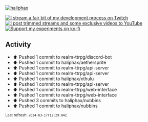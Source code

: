 [![haliphax](https://pbs.twimg.com/profile_banners/458808076/1545597092/1500x500)](https://haliphax.dev)

[![I stream a fair bit of my development process on Twitch](https://img.shields.io/twitch/status/haliphax?logo=twitch&style=for-the-badge)](https://twitch.tv/haliphax) &nbsp; [![I post trimmed streams and some exclusive videos to YouTube](https://img.shields.io/badge/youtube-watch-f00?logo=youtube&style=for-the-badge)](https://youtube.com/haliphaxyt) &nbsp; [![Support my experiments on ko-fi](https://img.shields.io/badge/kofi-support-ff5e5b?logo=ko-fi&style=for-the-badge)](https://ko-fi.com/haliphax)

## Activity

* ⬆️ Pushed 1 commit to realm-ttrpg/discord-bot
* ⬆️ Pushed 1 commit to haliphax/aethersprite
* ⬆️ Pushed 1 commit to realm-ttrpg/api-server
* ⬆️ Pushed 1 commit to realm-ttrpg/api-server
* ⬆️ Pushed 1 commit to haliphax/xthulu
* ⬆️ Pushed 1 commit to realm-ttrpg/api-server
* ⬆️ Pushed 1 commit to realm-ttrpg/web-interface
* ⬆️ Pushed 1 commit to realm-ttrpg/web-interface
* ⬆️ Pushed 3 commits to haliphax/nubbins
* ⬆️ Pushed 1 commit to haliphax/nubbins

<small>Last refresh: `2024-03-17T12:29:04Z`</small>
